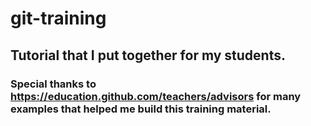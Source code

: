 # git-training
## Tutorial that I put together for my students.
### Special thanks to https://education.github.com/teachers/advisors for many examples that helped me build this training material.
